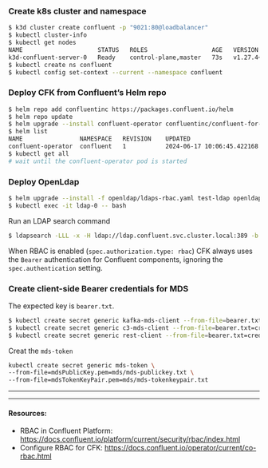 ### Create k8s cluster and namespace

```bash
$ k3d cluster create confluent -p "9021:80@loadbalancer"
$ kubectl cluster-info
$ kubectl get nodes
NAME                     STATUS   ROLES                  AGE   VERSION
k3d-confluent-server-0   Ready    control-plane,master   73s   v1.27.4+k3s1
$ kubectl create ns confluent
$ kubectl config set-context --current --namespace confluent
```

### Deploy CFK from Confluent’s Helm repo

```bash
$ helm repo add confluentinc https://packages.confluent.io/helm
$ helm repo update
$ helm upgrade --install confluent-operator confluentinc/confluent-for-kubernetes --set kRaftEnabled=true
$ helm list
NAME              	NAMESPACE	REVISION	UPDATED                              	STATUS  	CHART                            	APP VERSION
confluent-operator	confluent	1       	2024-06-17 10:06:45.422168 +0200 CEST	deployed	confluent-for-kubernetes-0.921.20	2.8.2
$ kubectl get all
# wait until the confluent-operator pod is started 
```

### Deploy OpenLdap 

```bash
$ helm upgrade --install -f openldap/ldaps-rbac.yaml test-ldap openldap
$ kubectl exec -it ldap-0 -- bash
```

Run an LDAP search command

```bash
$ ldapsearch -LLL -x -H ldap://ldap.confluent.svc.cluster.local:389 -b 'dc=test,dc=com' -D "cn=mds,dc=test,dc=com" -w 'Developer!'
```


When RBAC is enabled (`spec.authorization.type: rbac`) CFK always uses the `Bearer` authentication for Confluent 
components, ignoring the `spec.authentication` setting.

### Create client-side Bearer credentials for MDS

The expected key is `bearer.txt`.

```bash
$ kubectl create secret generic kafka-mds-client --from-file=bearer.txt=credentials/kafka-mds-client.txt
$ kubectl create secret generic c3-mds-client --from-file=bearer.txt=credentials/c3-mds-client.txt
$ kubectl create secret generic rest-client --from-file=bearer.txt=credentials/rest-client.txt
```

Creat the `mds-token`
```bash
kubectl create secret generic mds-token \
--from-file=mdsPublicKey.pem=mds/mds-publickey.txt \
--from-file=mdsTokenKeyPair.pem=mds/mds-tokenkeypair.txt 
```


------------------------------------------------------------------------------------------------------------------------

------------------------------------------------------------------------------------------------------------------------


#### Resources:

- RBAC in Confluent Platform: https://docs.confluent.io/platform/current/security/rbac/index.html
- Configure RBAC for CFK: https://docs.confluent.io/operator/current/co-rbac.html


